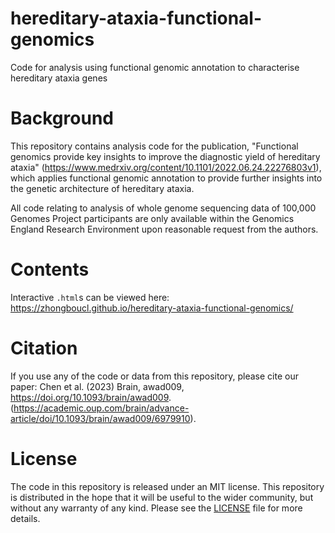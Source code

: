 # hereditary-ataxia-functional-genomics
Code for analysis using functional genomic annotation to characterise hereditary ataxia genes

<!-- README.md is generated from README.Rmd. Please edit that file -->
# Background

This repository contains analysis code for the publication, "Functional genomics provide key insights to improve the diagnostic yield of hereditary ataxia" (https://www.medrxiv.org/content/10.1101/2022.06.24.22276803v1), which applies functional genomic annotation to provide further insights into the genetic architecture of hereditary ataxia. 

All code relating to analysis of whole genome sequencing data of 100,000 Genomes Project participants are only available within the Genomics England Research Environment upon reasonable request from the authors. 

# Contents
Interactive `.html`s can be viewed here: https://zhongboucl.github.io/hereditary-ataxia-functional-genomics/

# Citation

If you use any of the code or data from this repository, please cite our paper: Chen et al. (2023) Brain, awad009, https://doi.org/10.1093/brain/awad009. (https://academic.oup.com/brain/advance-article/doi/10.1093/brain/awad009/6979910).

# License

The code in this repository is released under an MIT license. This repository is distributed in the hope that it will be useful to the wider community, but without any warranty of any kind. Please see the [LICENSE](LICENSE) file for more details.
